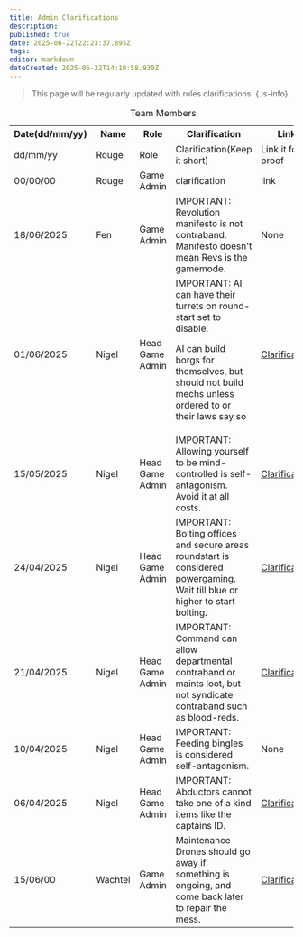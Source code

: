 ```yaml
---
title: Admin Clarifications
description: 
published: true
date: 2025-06-22T22:23:37.895Z
tags: 
editor: markdown
dateCreated: 2025-06-22T14:10:58.930Z
---
```


> This page will be regularly updated with rules clarifications. 
{.is-info}

<body>
  <table>
    <caption>Team Members</caption>
    <thead>
      <tr>
        <th>Date(dd/mm/yy)</th> <!-- date-->
        <th>Name</th> <!-- Column for admins's name -->
        <th>Role</th> <!-- Column for their role -->
        <th>Clarification</th> <!-- Column for email -->
        <th>Link</th> <!-- link to clarification -->
      </tr>
    </thead>
    <tbody>
          <!-- FOR IMPORTANT CLARIFICATIONS:
      <tr>
				<td id="important">date(dd/mm/yyyy</td>
        <td id="important">New Name</td>
        <td id="important">Role</td>
        <td id="important">Clarification(Keep it short)</td>
				<td id="important">Link it for proof</td>
      </tr>
      -->
         <!-- Add more rows below by copying this format:
      <tr>
				<td>date(dd/mm/yyyy</td>
        <td>New Name</td>
        <td>Role</td>
        <td>Clarification(Keep it short)</td>
				<td>Link it for proof</td>
      </tr>
      -->
        <tr>
				<td>dd/mm/yy</td>
        <td>Rouge</td>
        <td>Role</td>
        <td>Clarification(Keep it short)</td>
				<td>Link it for proof</td>
      </tr>
      <tr>
        <td>00/00/00</td>
        <td>Rouge</td>
        <td>Game Admin</td>
        <td>clarification</td>
        <td>link</td>
      </tr>
 <tr>
        <td id="important">18/06/2025</td>
        <td id="important">Fen</td>
        <td id="important">Game Admin</td>
        <td id="important">IMPORTANT: Revolution manifesto is not contraband. Manifesto doesn't mean Revs is the gamemode. 
        <td id="important">None
      </tr>
      <tr>
        <td id="important">01/06/2025</td>
        <td id="important">Nigel</td>
        <td id="important">Head Game Admin</td>
        <td id="important">IMPORTANT: AI can have their turrets on round-start set to disable. <p>AI can build borgs for themselves, but should not build mechs unless ordered to or their laws say so</p></td>
        <td id="important"><a href="https://discord.com/channels/1202734573247795300/1357988474501857331/1378653122788065331">Clarification</a></td>
      </tr>
 <tr>
        <td id="important">15/05/2025</td>
        <td id="important">Nigel</td>
        <td id="important">Head Game Admin</td>
        <td id="important">IMPORTANT: Allowing yourself to be mind-controlled is self-antagonism. Avoid it at all costs.
        <td id="important"><a href="https://discord.com/channels/1202734573247795300/1371793102238650418">Clarification</a></td>
      </tr>
 <tr>
        <td id="important">24/04/2025</td>
        <td id="important">Nigel</td>
        <td id="important">Head Game Admin</td>
        <td id="important">IMPORTANT: Bolting offices and secure areas roundstart is considered powergaming. Wait till blue or higher to start bolting.
        <td id="important"><a href="https://discord.com/channels/1202734573247795300/1358612964596383825">Clarification</a></td>
      </tr>
 <tr>
        <td id="important">21/04/2025</td>
        <td id="important">Nigel</td>
        <td id="important">Head Game Admin</td>
        <td id="important">IMPORTANT: Command can allow departmental contraband or maints loot, but not syndicate contraband such as blood-reds.
        <td id="important"><a href="https://discord.com/channels/1202734573247795300/1358612964596383825">Clarification</a></td>
 <tr>
        <td id="important">10/04/2025</td>
        <td id="important">Nigel</td>
        <td id="important">Head Game Admin</td>
        <td id="important">IMPORTANT: Feeding bingles is considered self-antagonism.
        <td id="important">None
      </tr>
      <tr>
        <td id="important">06/04/2025</td>
        <td id="important">Nigel</td>
        <td id="important">Head Game Admin</td>
        <td id="important">IMPORTANT: Abductors cannot take one of a kind items like the captains ID.
        <td id="important"><a href="https://discord.com/channels/1202734573247795300/1358331351316824206">Clarification</a></td>
      </tr>
   <tr>
        <td>15/06/00</td>
        <td>Wachtel</td>
        <td>Game Admin</td>
        <td>Maintenance Drones should go away if something is ongoing, and come back later to repair the mess.</td>       
        <td><a href="https://discord.com/channels/1202734573247795300/1383114440655896636/1383779936497701005">Clarification</a></td>
      </tr>
    </tbody>
  </table>

</body>